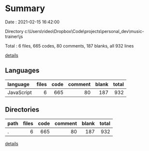 # Summary

Date : 2021-02-15 16:42:00

Directory c:\Users\rideo\Dropbox\Code\projects\personal\_dev\music-trainer\js

Total : 6 files,  665 codes, 80 comments, 187 blanks, all 932 lines

[details](details.md)

## Languages
| language | files | code | comment | blank | total |
| :--- | ---: | ---: | ---: | ---: | ---: |
| JavaScript | 6 | 665 | 80 | 187 | 932 |

## Directories
| path | files | code | comment | blank | total |
| :--- | ---: | ---: | ---: | ---: | ---: |
| . | 6 | 665 | 80 | 187 | 932 |

[details](details.md)